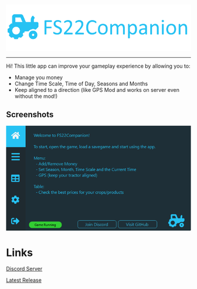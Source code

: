 <p align="center">
  <img  src="https://github.com/afonsosousah/fs22companion/raw/main/Media/GitHubBanner.png"><hr>
</p>

Hi! 
This little app can improve your gameplay experience by allowing you to: 
- Manage you money 
- Change Time Scale, Time of Day, Seasons and Months 
- Keep aligned to a direction (like GPS Mod and works on server even without the mod!)

## Screenshots
![enter image description here](https://github.com/afonsosousah/fs22companion/raw/main/Media/Home.png)


# Links

[Discord Server](https://discord.gg/TrHtNygusw)

[Latest Release](https://github.com/afonsosousah/fs22companion/releases/latest)
